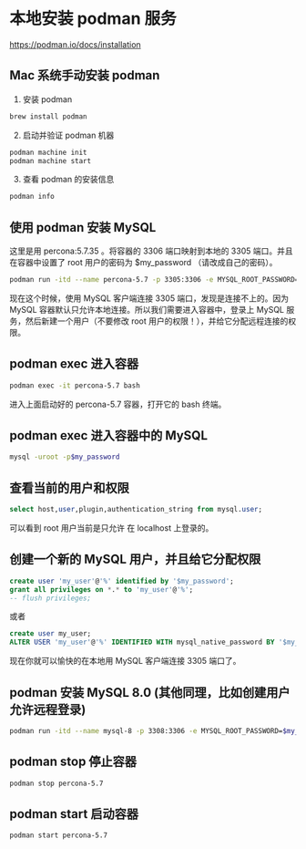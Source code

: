 # 本地安装 podman 服务

https://podman.io/docs/installation


## Mac 系统手动安装 podman
1. 安装 podman
```bash
brew install podman
```

2. 启动并验证 podman 机器
```bash
podman machine init
podman machine start
```

3. 查看 podman 的安装信息
```bash
podman info
```

## 使用 podman 安装 MySQL
这里是用 percona:5.7.35 。将容器的 3306 端口映射到本地的 3305 端口。并且在容器中设置了 root 用户的密码为 $my_password （请改成自己的密码）。
```bash
podman run -itd --name percona-5.7 -p 3305:3306 -e MYSQL_ROOT_PASSWORD=$my_password percona:5.7.35
```

现在这个时候，使用 MySQL 客户端连接 3305 端口，发现是连接不上的。因为MySQL 容器默认只允许本地连接。所以我们需要进入容器中，登录上 MySQL 服务，然后新建一个用户（不要修改 root 用户的权限！），并给它分配远程连接的权限。

## podman exec 进入容器
```bash
podman exec -it percona-5.7 bash
```
进入上面启动好的 percona-5.7 容器，打开它的 bash 终端。

## podman exec 进入容器中的 MySQL
```bash
mysql -uroot -p$my_password
```

## 查看当前的用户和权限
```sql
select host,user,plugin,authentication_string from mysql.user;
```
可以看到 root 用户当前是只允许 在 localhost 上登录的。

## 创建一个新的 MySQL 用户，并且给它分配权限
```sql
create user 'my_user'@'%' identified by '$my_password';
grant all privileges on *.* to 'my_user'@'%';
-- flush privileges;
```
或者
```sql
create user my_user;
ALTER USER 'my_user'@'%' IDENTIFIED WITH mysql_native_password BY '$my_password'
```

现在你就可以愉快的在本地用 MySQL 客户端连接 3305 端口了。


## podman 安装 MySQL 8.0  (其他同理，比如创建用户允许远程登录)
```bash
podman run -itd --name mysql-8 -p 3308:3306 -e MYSQL_ROOT_PASSWORD=$my_password mysql:8.0.32
```


## podman stop 停止容器
```bash
podman stop percona-5.7
```

## podman start 启动容器
```bash
podman start percona-5.7
```




